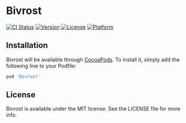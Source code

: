 # Bivrost

[![CI Status](http://img.shields.io/travis/gnosis/bivrost-swift.svg?style=flat)](https://travis-ci.org/gnosis/bivrost-swift)
[![Version](https://img.shields.io/cocoapods/v/Bivrost.svg?style=flat)](http://cocoapods.org/pods/Bivrost)
[![License](https://img.shields.io/cocoapods/l/Bivrost.svg?style=flat)](http://cocoapods.org/pods/Bivrost)
[![Platform](https://img.shields.io/cocoapods/p/Bivrost.svg?style=flat)](http://cocoapods.org/pods/Bivrost)


## Installation

Bivrost will be available through [CocoaPods](http://cocoapods.org). To install
it, simply add the following line to your Podfile:

```ruby
pod 'Bivrost'
```

## License

Bivrost is available under the MIT license. See the LICENSE file for more info.
